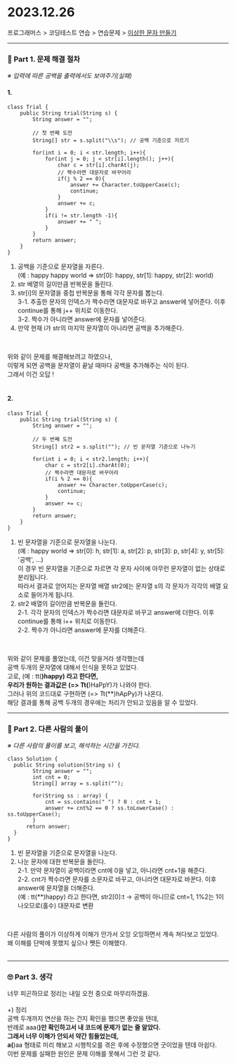 # 2023.12.26
프로그래머스 > 코딩테스트 연습 > 연습문제 > [이상한 문자 만들기](https://school.programmers.co.kr/learn/courses/30/lessons/12930#)

---
### 📌 Part 1. 문제 해결 절차
_※ 입력에 따른 공백을 출력에서도 보여주기(실패)_<br>
#### 1.
```
class Trial {
    public String trial(String s) {
        String answer = "";

        // 첫 번째 도전
        String[] str = s.split("\\s"); // 공백 기준으로 자르기
        
        for(int i = 0; i < str.length; i++){
            for(int j = 0; j < str[i].length(); j++){
                char c = str[i].charAt(j);
                // 짝수라면 대문자로 바꾸어라
                if(j % 2 == 0){
                    answer += Character.toUpperCase(c);
                    continue;
                }
                answer += c;
            }
            if(i != str.length -1){
                answer += " ";
            }
        }
        return answer;
    }
}
```
1. 공백을 기준으로 문자열을 자른다.<br>
    (예 : happy happy world => str[0]: happy, str[1]: happy, str[2]: world)
2. str 배열의 길이만큼 반복문을 돌린다.
3. str[i]의 문자열을 중첩 반복문을 통해 각각 문자를 뽑는다. <br>
3-1. 추출한 문자의 인덱스가 짝수라면 대문자로 바꾸고 answer에 넣어준다. 이후 continue를 통해 j++ 위치로 이동한다.<br>
3-2. 짝수가 아니라면 answer에 문자를 넣어준다.
4. 만약 현재 i가 str의 마지막 문자열이 아니라면 공백을 추가해준다.
<br>

위와 같이 문제를 해결해보려고 하였으나, <br>
이렇게 되면 공백을 문자열이 끝날 때마다 공백을 추가해주는 식이 된다.<br>
그래서 이건 오답 !<br>
<br>

#### 2.
```
class Trial {
    public String trial(String s) {
        String answer = "";
        
        // 두 번째 도전
        String[] str2 = s.split(""); // 빈 문자열 기준으로 나누기
        
        for(int i = 0; i < str2.length; i++){
            char c = str2[i].charAt(0);
            // 짝수라면 대문자로 바꾸어라
            if(i % 2 == 0){
                answer += Character.toUpperCase(c);
                continue;
            }
            answer += c;
        }
        return answer;
    }
}
```
1.  빈 문자열을 기준으로 문자열을 나눈다.<br>
   (예 : happy world => str[0]: h, str[1]: a, str[2]: p, str[3]: p, str[4]: y, str[5]: '공백', ...)<br>
    이 경우 빈 문자열을 기준으로 자르면 각 문자 사이에 아무런 문자열이 없는 상태로 분리됩니다.<br>
    따라서 결과로 얻어지는 문자열 배열 str2에는 문자열 s의 각 문자가 각각의 배열 요소로 들어가게 됩니다.
2. str2 배열의 길이만큼 반복문을 돌린다.<br>
    2-1. 각각 문자의 인덱스가 짝수라면 대문자로 바꾸고 answer에 더한다. 이후 continue를 통해 i++ 위치로 이동한다.<br>
    2-2. 짝수가 아니라면 answer에 문자를 더해준다.
<br>

위와 같이 문제를 풀었는데, 이건 맞을거라 생각했는데 <br>
공백 두개의 문자열에 대해서 인식을 못하고 있었다.<br>
고로, (예 : tt(**)happy) 라고 한다면, <br>
우리가 원하는 결과값은 (=> Tt(**)HaPpY)가 나와야 한다.<br>
그러나 위의 코드대로 구현하면 (=> Tt(**)hApPy)가 나온다.<br>
해당 결과를 통해 공백 두개의 경우에는 처리가 안되고 있음을 알 수 있었다.
<br>

---
### 📌 Part 2. 다른 사람의 풀이
_※ 다른 사람의 풀이를 보고, 해석하는 시간을 가진다._<br>
```
class Solution {
  public String solution(String s) {
        String answer = "";
        int cnt = 0;
        String[] array = s.split("");

        for(String ss : array) {
            cnt = ss.contains(" ") ? 0 : cnt + 1;
            answer += cnt%2 == 0 ? ss.toLowerCase() : ss.toUpperCase(); 
        }
      return answer;
  }
}
```
1. 빈 문자열을 기준으로 문자열을 나눈다.
2. 나눈 문자에 대한 반복문을 돌린다.<br>
    2-1. 만약 문자열이 공백이라면 cnt에 0을 넣고, 아니라면 cnt+1을 해준다.<br>
    2-2. cnt가 짝수라면 문자를 소문자로 바꾸고, 아니라면 대문자로 바꾼다. 이후 answer에 문자열을 더해준다.<br>
   (예 : tt(**)happy) 라고 한다면, str2[0]:t -> 공백이 아니므로 cnt=1, 1%2는 1이 나오므로(홀수) 대문자로 변환
<br>

다른 사람의 풀이가 이상하게 이해가 안가서 오잉 오잉하면서 계속 쳐다보고 있었다.<br>
왜 이해를 단박에 못했지 싶으나 쨋든 이해했다.<br>
<br>

---
### 🙄 Part 3. 생각
너무 피곤하므로 정리는 내일 오전 중으로 마무리하겠음.<br>
<br>
+) 정리<br>
공백 두개까지 연산을 하는 건지 확인을 했으면 좋았을 텐데,<br>
반례로 aaa(**)만 확인하고서 내 코드에 문제가 없는 줄 알았다.<br>
그래서 너무 이해가 안되서 약간 힘들었는데,<br>
a(**)aa 형태로 미리 해보고 시행착오를 겪은 후에 수정했으면 굿이었을 텐데 아쉽다.<br>
이번 문제를 실패한 원인은 문제 이해를 못해서 그런 것 같다.